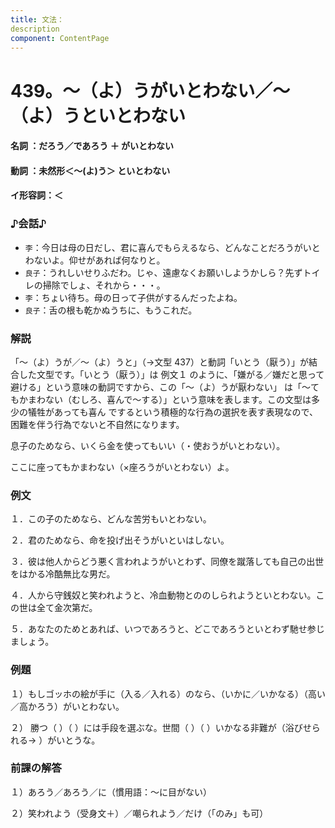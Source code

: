 ```yaml
---
title: 文法：
description
component: ContentPage
---
```



# 439。～（よ）うがいとわない／～（よ）うといとわない
#### 名詞 ：だろう／であろう ＋ がいとわない
#### 動詞 ：未然形＜～(よ)う＞ といとわない
#### イ形容詞：＜
### ♪会話♪
- `李`：今日は母の日だし、君に喜んでもらえるなら、どんなことだろうがいとわないよ。仰せがあれば何なりと。
- `良子`：うれしいせりふだわ。じゃ、遠慮なくお願いしようかしら？先ずトイレの掃除でしょ、それから・・・。
- `李`：ちょい待ち。母の日って子供がするんだったよね。
- `良子`：舌の根も乾かぬうちに、もうこれだ。
### 解説
「～（よ）うが／～（よ）うと」（→文型 437）と動詞「いとう（厭う）」が結合した文型です。「いとう（厭う）」は 例文１ のように、「嫌がる／嫌だと思って避ける」という意味の動詞ですから、この「～（よ）うが厭わない」 は「～てもかまわない（むしろ、喜んで～する）」という意味を表します。この文型は多少の犠牲があっても喜ん でするという積極的な行為の選択を表す表現なので、困難を伴う行為でないと不自然になります。

息子のためなら、いくら金を使ってもいい（・使おうがいとわない）。

ここに座ってもかまわない（×座ろうがいとわない）よ。
### 例文
１．この子のためなら、どんな苦労もいとわない。

２．君のためなら、命を投げ出そうがいといはしない。

３．彼は他人からどう悪く言われようがいとわず、同僚を蹴落しても自己の出世をはかる冷酷無比な男だ。

４．人から守銭奴と笑われようと、冷血動物とののしられようといとわない。この世は全て金次第だ。

５．あなたのためとあれば、いつであろうと、どこであろうといとわず馳せ参じましょう。
### 例題
１）もしゴッホの絵が手に（入る／入れる）のなら、（いかに／いかなる）（高い／高かろう）がいとわない。

２） 勝つ（ ）（ ）には手段を選ぶな。世間（ ）（ ）いかなる非難が（浴びせられる→ ）がいとうな。      
### 前課の解答
１）あろう／あろう／に（慣用語：～に目がない）

２）笑われよう（受身文＋）／嘲られよう／だけ（「のみ」も可）
